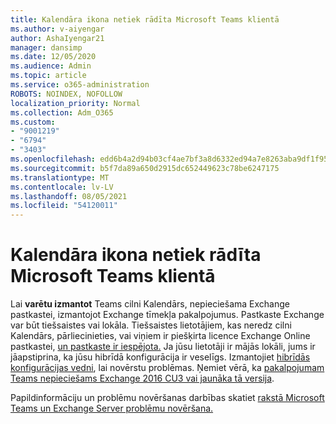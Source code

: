 ```yaml
---
title: Kalendāra ikona netiek rādīta Microsoft Teams klientā
ms.author: v-aiyengar
author: AshaIyengar21
manager: dansimp
ms.date: 12/05/2020
ms.audience: Admin
ms.topic: article
ms.service: o365-administration
ROBOTS: NOINDEX, NOFOLLOW
localization_priority: Normal
ms.collection: Adm_O365
ms.custom:
- "9001219"
- "6794"
- "3403"
ms.openlocfilehash: edd6b4a2d94b03cf4ae7bf3a8d6332ed94a7e8263aba9df1f9588eecbd0ce05a
ms.sourcegitcommit: b5f7da89a650d2915dc652449623c78be6247175
ms.translationtype: MT
ms.contentlocale: lv-LV
ms.lasthandoff: 08/05/2021
ms.locfileid: "54120011"
---
```

# <a name="calendar-icon-isnt-showing-in-microsoft-teams-client"></a>Kalendāra ikona netiek rādīta Microsoft Teams klientā

Lai **varētu izmantot** Teams cilni Kalendārs, nepieciešama Exchange pastkastei, izmantojot Exchange tīmekļa pakalpojumus. Pastkaste Exchange var būt tiešsaistes vai lokāla. Tiešsaistes lietotājiem, kas neredz  cilni Kalendārs, pārliecinieties, vai viņiem ir piešķirta licence Exchange Online pastkastei, [un pastkaste ir iespējota.](https://docs.microsoft.com/exchange/recipients-in-exchange-online/create-user-mailboxes) Ja jūsu lietotāji ir mājās lokāli, jums ir jāapstiprina, ka jūsu hibrīdā konfigurācija ir veselīgs. Izmantojiet [hibrīdās konfigurācijas vedni](https://docs.microsoft.com/exchange/hybrid-deployment/hybrid-agent), lai novērstu problēmas. Ņemiet vērā, ka [pakalpojumam Teams nepieciešams Exchange 2016 CU3 vai jaunāka tā versija](https://docs.microsoft.com/microsoftteams/exchange-teams-interact).

Papildinformāciju un problēmu novēršanas darbības skatiet [rakstā Microsoft Teams un Exchange Server problēmu novēršana.](https://docs.microsoft.com/microsoftteams/troubleshoot/known-issues/teams-exchange-interaction-issue)
